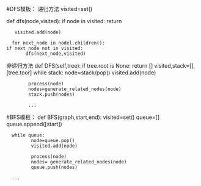 #DFS模板：
递归方法
visited=set()

def dfs(node,visited):
      if node in visited:
             return

       visited.add(node)

      for next_node in nodel.children():
	if next_node not in visited:
	       dfs(next_node,visited)

非递归方法
def DFS(self,tree):
      if tree.root is None:
             return []
      visited,stack=[],[tree.toor]
      while stack:
            node=stack/pop()
            visited.add(node)
            
            process(node)
            nodes=generate_related_nodes(node)
            stack.push(nodes)

            ...

#BFS模板：
def BFS(graph,start,end):
      visited=set()
      queue=[]
      queue.append([start])
      
      while queue:
             node=queue.pop()
             visited.add(node)
             
             process(node)
             nodes= generate_related_nodes(node)
             queue.push(nodes)

      ...